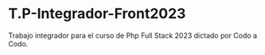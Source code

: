 # T.P-Integrador-Front2023
Trabajo integrador para el curso de Php Full Stack 2023 dictado por Codo a Codo.
